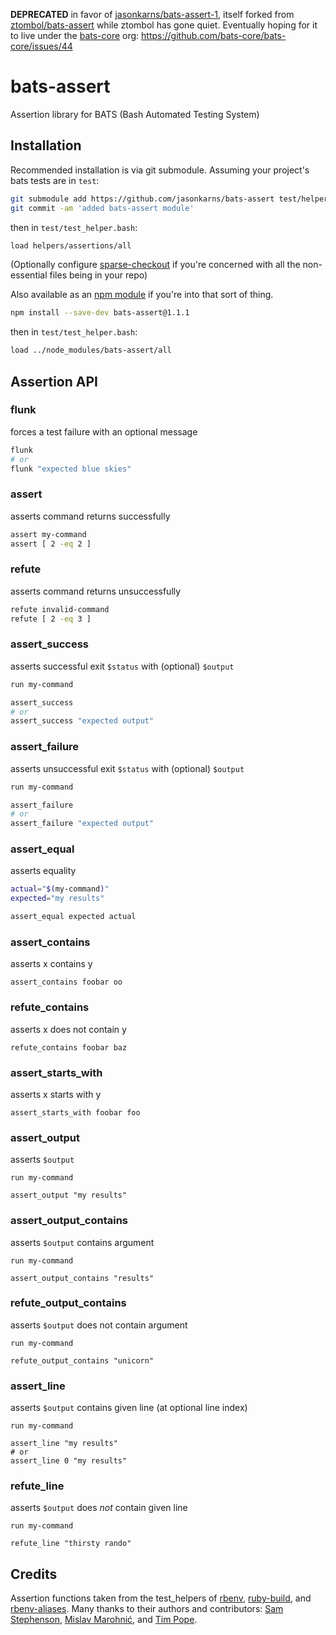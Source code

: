 **DEPRECATED** in favor of [jasonkarns/bats-assert-1](https://github.com/jasonkarns/bats-assert-1), itself forked from [ztombol/bats-assert](https://github.com/ztombol/bats-assert) while ztombol has gone quiet. Eventually hoping for it to live under the [bats-core](https://github.com/bats-core) org: https://github.com/bats-core/bats-core/issues/44

# bats-assert
Assertion library for BATS (Bash Automated Testing System)

## Installation

Recommended installation is via git submodule. Assuming your project's bats
tests are in `test`:

``` sh
git submodule add https://github.com/jasonkarns/bats-assert test/helpers/assertions
git commit -am 'added bats-assert module'
```

then in `test/test_helper.bash`:

``` bash
load helpers/assertions/all
```

(Optionally configure [sparse-checkout](http://git-scm.com/docs/git-read-tree#_sparse_checkout) if you're concerned with all the non-essential files being in your repo)

Also available as an [npm module](https://www.npmjs.com/package/bats-assert) if you're into that sort of thing.

``` sh
npm install --save-dev bats-assert@1.1.1
```

then in `test/test_helper.bash`:

``` bash
load ../node_modules/bats-assert/all
```

## Assertion API

### flunk
forces a test failure with an optional message

``` bash
flunk
# or
flunk "expected blue skies"
```

### assert
asserts command returns successfully

``` bash
assert my-command
assert [ 2 -eq 2 ]
```

### refute
asserts command returns unsuccessfully

``` bash
refute invalid-command
refute [ 2 -eq 3 ]
```

### assert_success
asserts successful exit `$status` with (optional) `$output`

``` bash
run my-command

assert_success
# or
assert_success "expected output"
```

### assert_failure
asserts unsuccessful exit `$status` with (optional) `$output`

``` bash
run my-command

assert_failure
# or
assert_failure "expected output"
```

### assert_equal
asserts equality

``` bash
actual="$(my-command)"
expected="my results"

assert_equal expected actual
```

### assert_contains
asserts x contains y

```
assert_contains foobar oo
```

### refute_contains
asserts x does not contain y

```
refute_contains foobar baz
```

### assert_starts_with
asserts x starts with y

```
assert_starts_with foobar foo
```

### assert_output
asserts `$output`

```
run my-command

assert_output "my results"
```

### assert_output_contains
asserts `$output` contains argument

```
run my-command

assert_output_contains "results"
```

### refute_output_contains
asserts `$output` does not contain argument

```
run my-command

refute_output_contains "unicorn"
```

### assert_line
asserts `$output` contains given line (at optional line index)

```
run my-command

assert_line "my results"
# or
assert_line 0 "my results"
```

### refute_line
asserts `$output` does *not* contain given line

```
run my-command

refute_line "thirsty rando"
```

## Credits

Assertion functions taken from the test_helpers of [rbenv][], [ruby-build][],
and [rbenv-aliases][]. Many thanks to their authors and contributors: [Sam
Stephenson](https://github.com/sstephenson), [Mislav
Marohnić](https://github.com/mislav), and [Tim Pope](https://github.com/tpope).

[rbenv]:https://github.com/sstephenson/rbenv
[ruby-build]:https://github.com/sstephenson/ruby-build
[rbenv-aliases]:https://github.com/tpope/rbenv-aliases

